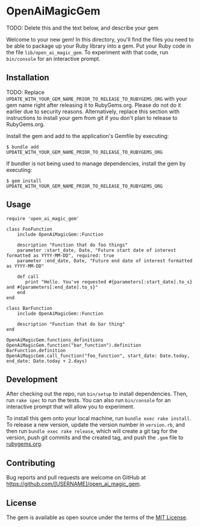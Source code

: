 # OpenAiMagicGem

TODO: Delete this and the text below, and describe your gem

Welcome to your new gem! In this directory, you'll find the files you need to be able to package up your Ruby library into a gem. Put your Ruby code in the file `lib/open_ai_magic_gem`. To experiment with that code, run `bin/console` for an interactive prompt.

## Installation

TODO: Replace `UPDATE_WITH_YOUR_GEM_NAME_PRIOR_TO_RELEASE_TO_RUBYGEMS_ORG` with your gem name right after releasing it to RubyGems.org. Please do not do it earlier due to security reasons. Alternatively, replace this section with instructions to install your gem from git if you don't plan to release to RubyGems.org.

Install the gem and add to the application's Gemfile by executing:

    $ bundle add UPDATE_WITH_YOUR_GEM_NAME_PRIOR_TO_RELEASE_TO_RUBYGEMS_ORG

If bundler is not being used to manage dependencies, install the gem by executing:

    $ gem install UPDATE_WITH_YOUR_GEM_NAME_PRIOR_TO_RELEASE_TO_RUBYGEMS_ORG

## Usage

`require 'open_ai_magic_gem'`

```
class FooFunction
    include OpenAiMagicGem::Function

    description "Function that do foo things"
    parameter :start_date, Date, "Future start date of interest formatted as YYYY-MM-DD", required: true
    parameter :end_date, Date, "Future end date of interest formatted as YYYY-MM-DD"

    def call
       print "Hello. You've requested #{parameters[:start_date].to_s} and #{parameters[:end_date].to_s}"
    end
end
```

```
class BarFunction
    include OpenAiMagicGem::Function

    description "Function that do bar thing"
end
```

```
OpenAiMagicGem.functions_definitions
OpenAiMagicGem.function("bar_function").definition
BarFunction.definition
OpenAiMagicGem.call_function("foo_function", start_date: Date.today, end_date: Date.today + 2.days)
```

## Development

After checking out the repo, run `bin/setup` to install dependencies. Then, run `rake spec` to run the tests. You can also run `bin/console` for an interactive prompt that will allow you to experiment.

To install this gem onto your local machine, run `bundle exec rake install`. To release a new version, update the version number in `version.rb`, and then run `bundle exec rake release`, which will create a git tag for the version, push git commits and the created tag, and push the `.gem` file to [rubygems.org](https://rubygems.org).

## Contributing

Bug reports and pull requests are welcome on GitHub at https://github.com/[USERNAME]/open_ai_magic_gem.

## License

The gem is available as open source under the terms of the [MIT License](https://opensource.org/licenses/MIT).
